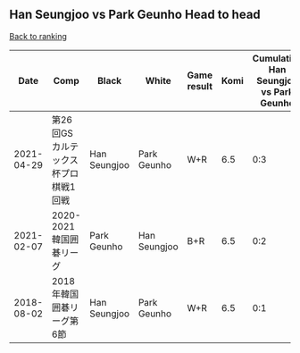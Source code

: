 ## Han Seungjoo vs Park Geunho Head to head

[Back to ranking](../../index.md)




| **Date** | **Comp** | **Black** | **White** | **Game result** | **Komi** | **Cumulative Han Seungjoo vs Park Geunho** | **Han Seungjoo streak** | **Park Geunho streak** | 
| --- | --- | --- | --- | --- | --- | --- | --- | --- |
| 2021-04-29 | 第26回GSカルテックス杯プロ棋戦1回戦 | Han Seungjoo | Park Geunho | W+R | 6.5 | 0:3 | 0 | 3 | 
| 2021-02-07 | 2020-2021韓国囲碁リーグ | Park Geunho | Han Seungjoo | B+R | 6.5 | 0:2 | 0 | 2 | 
| 2018-08-02 | 2018年韓国囲碁リーグ第6節 | Han Seungjoo | Park Geunho | W+R | 6.5 | 0:1 | 0 | 1 |




